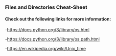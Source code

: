 ### Files and Directories Cheat-Sheet

#### Check out the following links for more information:

-https://docs.python.org/3/library/os.html

-https://docs.python.org/3/library/os.path.html

-https://en.wikipedia.org/wiki/Unix_time
